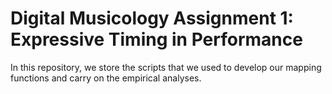 # Digital Musicology Assignment 1: Expressive Timing in Performance
In this repository, we store the scripts that we used to develop our mapping functions and carry on the empirical analyses.

